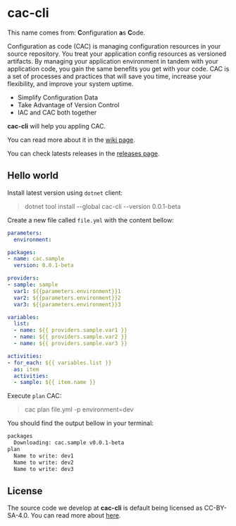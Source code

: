# cac-cli

This name comes from: **C**onfiguration **a**s **C**ode.

Configuration as code (CAC) is managing configuration resources in your source repository. You treat your application config resources as versioned artifacts. By managing your application environment in tandem with your application code, you gain the same benefits you get with your code. CAC is a set of processes and practices that will save you time, increase your flexibility, and improve your system uptime.

- Simplify Configuration Data
- Take Advantage of Version Control
- IAC and CAC both together

**cac-cli** will help you appling CAC.

You can read more about it in the [wiki page](https://github.com/fernandoescolar/cac-cli/wiki).

You can check latests releases in the [releases page](https://github.com/fernandoescolar/cac-cli/releases).

## Hello world

Install latest version using `dotnet` client:

> dotnet tool install --global cac-cli --version 0.0.1-beta

Create a new file called `file.yml` with the content bellow:

```yaml
parameters:
  environment:

packages:
- name: cac.sample
  version: 0.0.1-beta

providers:
- sample: sample
  var1: ${{parameters.environment}}1
  var2: ${{parameters.environment}}2
  var3: ${{parameters.environment}}3

variables:
  list:
  - name: ${{ providers.sample.var1 }}
  - name: ${{ providers.sample.var2 }}
  - name: ${{ providers.sample.var3 }}

activities:
- for_each: ${{ variables.list }}
  as: item
  activities:
  - sample: ${{ item.name }}
```

Execute `plan` CAC:

> cac plan file.yml -p environment=dev

You should find the output bellow in your terminal:

```bash
packages
  Downloading: cac.sample v0.0.1-beta
plan
  Name to write: dev1
  Name to write: dev2
  Name to write: dev3
```

## License

The source code we develop at **cac-cli** is default being licensed as CC-BY-SA-4.0. You can read more about [here](LICENSE.md).